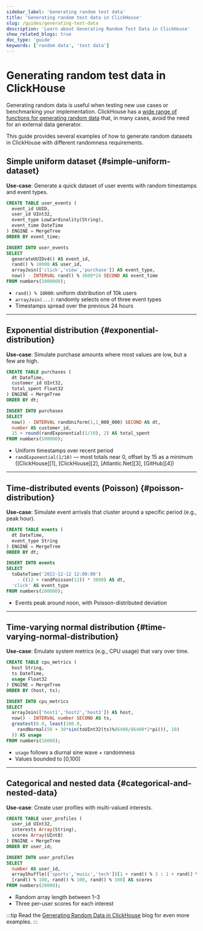 ```yaml
---
sidebar_label: 'Generating random test data'
title: 'Generating random test data in ClickHouse'
slug: /guides/generating-test-data
description: 'Learn about Generating Random Test Data in ClickHouse'
show_related_blogs: true
doc_type: 'guide'
keywords: ['random data', 'test data']
---
```


# Generating random test data in ClickHouse

Generating random data is useful when testing new use cases or benchmarking your implementation.
ClickHouse has a [wide range of functions for generating random data](/sql-reference/functions/random-functions) that, in many cases, avoid the need for an external data generator.

This guide provides several examples of how to generate random datasets in ClickHouse with different randomness requirements.

## Simple uniform dataset {#simple-uniform-dataset}

**Use-case**: Generate a quick dataset of user events with random timestamps and event types.

```sql
CREATE TABLE user_events (
  event_id UUID,
  user_id UInt32,
  event_type LowCardinality(String),
  event_time DateTime
) ENGINE = MergeTree
ORDER BY event_time;

INSERT INTO user_events
SELECT
  generateUUIDv4() AS event_id,
  rand() % 10000 AS user_id,
  arrayJoin(['click','view','purchase']) AS event_type,
  now() - INTERVAL rand() % 3600*24 SECOND AS event_time
FROM numbers(1000000);
```

* `rand() % 10000`: uniform distribution of 10k users
* `arrayJoin(...)`: randomly selects one of three event types
* Timestamps spread over the previous 24 hours

---

## Exponential distribution {#exponential-distribution}

**Use-case**: Simulate purchase amounts where most values are low, but a few are high.

```sql
CREATE TABLE purchases (
  dt DateTime,
  customer_id UInt32,
  total_spent Float32
) ENGINE = MergeTree
ORDER BY dt;

INSERT INTO purchases
SELECT
  now() - INTERVAL randUniform(1,1_000_000) SECOND AS dt,
  number AS customer_id,
  15 + round(randExponential(1/10), 2) AS total_spent
FROM numbers(500000);
```

* Uniform timestamps over recent period
* `randExponential(1/10)` — most totals near 0, offset by 15 as a minimum ([ClickHouse][1], [ClickHouse][2], [Atlantic.Net][3], [GitHub][4])

---

## Time-distributed events (Poisson) {#poisson-distribution}

**Use-case**: Simulate event arrivals that cluster around a specific period (e.g., peak hour).

```sql
CREATE TABLE events (
  dt DateTime,
  event_type String
) ENGINE = MergeTree
ORDER BY dt;

INSERT INTO events
SELECT
  toDateTime('2022-12-12 12:00:00')
    - ((12 + randPoisson(12)) * 3600) AS dt,
  'click' AS event_type
FROM numbers(200000);
```

* Events peak around noon, with Poisson-distributed deviation

---

## Time-varying normal distribution {#time-varying-normal-distribution}

**Use-case**: Emulate system metrics (e.g., CPU usage) that vary over time.

```sql
CREATE TABLE cpu_metrics (
  host String,
  ts DateTime,
  usage Float32
) ENGINE = MergeTree
ORDER BY (host, ts);

INSERT INTO cpu_metrics
SELECT
  arrayJoin(['host1','host2','host3']) AS host,
  now() - INTERVAL number SECOND AS ts,
  greatest(0.0, least(100.0,
    randNormal(50 + 30*sin(toUInt32(ts)%86400/86400*2*pi()), 10)
  )) AS usage
FROM numbers(10000);
```

* `usage` follows a diurnal sine wave + randomness
* Values bounded to \[0,100]

---

## Categorical and nested data {#categorical-and-nested-data}

**Use-case**: Create user profiles with multi-valued interests.

```sql
CREATE TABLE user_profiles (
  user_id UInt32,
  interests Array(String),
  scores Array(UInt8)
) ENGINE = MergeTree
ORDER BY user_id;

INSERT INTO user_profiles
SELECT
  number AS user_id,
  arrayShuffle(['sports','music','tech'])[1 + rand() % 3 : 1 + rand() % 3] AS interests,
  [rand() % 100, rand() % 100, rand() % 100] AS scores
FROM numbers(20000);
```

* Random array length between 1–3
* Three per-user scores for each interest

:::tip
Read the [Generating Random Data in ClickHouse](https://clickhouse.com/blog/generating-random-test-distribution-data-for-clickhouse) blog for even more examples.
:::